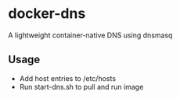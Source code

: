 # docker-dns
A lightweight container-native DNS using dnsmasq 


## Usage
- Add host entries to /etc/hosts
- Run start-dns.sh to pull and run image